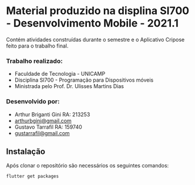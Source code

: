 # Material produzido na displina SI700 - Desenvolvimento Mobile - 2021.1

Contém atividades construídas durante o semestre e o Aplicativo Cripose feito para o trabalho final.

### Trabalho realizado:
- Faculdade de Tecnologia - UNICAMP
- Disciplina SI700 - Programação para Dispositivos móveis
- Ministrada pelo Prof. Dr. Ulisses Martins Dias

### Desenvolvido por:

* Arthur Briganti Gini       RA: 213253 
 * arthurbgini@gmail.com  
* Gustavo Tarrafil           RA: 159740
 * gustarrafil@gmail.com

## Instalação

Após clonar o repositório são necessários os seguintes comandos:

    flutter get packages
